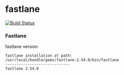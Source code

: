 # fastlane
[![Build Status](https://travis-ci.org/data4hub/docker-fastlane.svg?branch=latest)](https://travis-ci.org/data4hub/docker-fastlane)
### Fastlane
fastlane version
```
fastlane installation at path:
/usr/local/bundle/gems/fastlane-2.54.0/bin/fastlane
-----------------------------
fastlane 2.54.0
```

